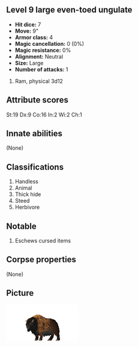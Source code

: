 ## Level 9 large even-toed ungulate
- **Hit dice:** 7
- **Move:** 9"
- **Armor class:** 4
- **Magic cancellation:** 0 (0%)
- **Magic resistance:** 0%
- **Alignment:** Neutral
- **Size:** Large
- **Number of attacks:** 1
1. Ram, physical 3d12
## Attribute scores
St:19 Dx:9 Co:16 In:2 Wi:2 Ch:1
## Innate abilities
(None)
## Classifications
1. Handless
2. Animal
3. Thick hide
4. Steed
5. Herbivore
## Notable
1. Eschews cursed items
## Corpse properties
(None)
## Picture
![Bison](https://github.com/hyvanmielenpelit/GnollHackTileSet/blob/main/Monsters/bison/bison.png)
